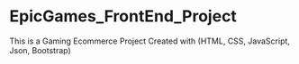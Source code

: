 # EpicGames_FrontEnd_Project
This is a Gaming Ecommerce Project Created with (HTML, CSS, JavaScript, Json, Bootstrap)
